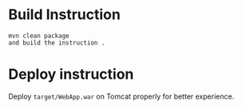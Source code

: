 

# Build Instruction


```
mvn clean package
and build the instruction .
```

#  Deploy instruction

Deploy ```target/WebApp.war``` on Tomcat properly for better experience.

